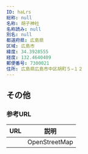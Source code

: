 ```yaml
---
ID: haLrs
総称: null
名称: 胡子神社
名称読み: null
別名: null
都道府県: 広島県
区域: 広島市
緯度: 34.3928555
経度: 132.4640409
郵便番号: 7300021
住所: 広島県広島市中区胡町５−１２
---
```


## その他

### 参考URL

| URL | 説明          |
| --- | ------------- |
|     | OpenStreetMap |
